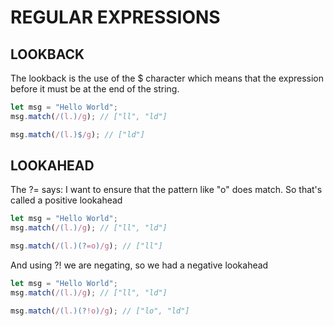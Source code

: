 # REGULAR EXPRESSIONS

## LOOKBACK

The lookback is the use of the \$ character which means that the expression before it must be at the end of the string.

```js
let msg = "Hello World";
msg.match(/(l.)/g); // ["ll", "ld"]

msg.match(/(l.)$/g); // ["ld"]
```

## LOOKAHEAD

The ?= says: I want to ensure that the pattern like "o" does match.
So that's called a positive lookahead

```js
let msg = "Hello World";
msg.match(/(l.)/g); // ["ll", "ld"]

msg.match(/(l.)(?=o)/g); // ["ll"]
```

And using ?! we are negating, so we had a negative lookahead

```js
let msg = "Hello World";
msg.match(/(l.)/g); // ["ll", "ld"]

msg.match(/(l.)(?!o)/g); // ["lo", "ld"]
```
